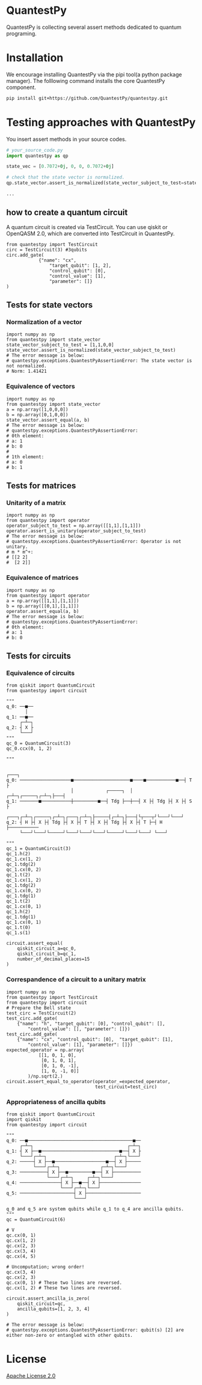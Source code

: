 # QuantestPy
QuantestPy is collecting several assert methods dedicated to quantum programing.


# Installation
We encourage installing QuantestPy via the pipi tool(a python package manager).
The folllowing command installs the core QuantestPy component.
```bash
pip install git+https://github.com/QuantestPy/quantestpy.git
```


# Testing approaches with QuantestPy
You insert assert methods in your source codes.
```py
# your_source_code.py
import quantestpy as qp

state_vec = [0.7072+0j, 0, 0, 0.7072+0j]

# check that the state vector is normalized.
qp.state_vector.assert_is_normalized(state_vector_subject_to_test=state_vec)

...
```
## how to create a quantum circuit
A quantum circuit is created via TestCircuit. 
You can use qiskit or OpenQASM 2.0, which are converted into TestCircuit in QuantestPy.
```Py
from quantestpy import TestCircuit
circ = TestCircuit(3) #3qubits
circ.add_gate(
            {"name": "cx",
                "target_qubit": [1, 2],
                "control_qubit": [0],
                "control_value": [1],
                "parameter": []}
)
```
## Tests for state vectors
### Normalization of a vector
```Py
import numpy as np
from quantestpy import state_vector
state_vector_subject_to_test = [1,1,0,0]
state_vector.assert_is_normalized(state_vector_subject_to_test)
# The error message is below:
# quantestpy.exceptions.QuantestPyAssertionError: The state vector is not normalized.
# Norm: 1.41421
```
### Equivalence of vectors
```Py
import numpy as np
from quantestpy import state_vector
a = np.array([1,0,0,0])
b = np.array([0,1,0,0])
state_vector.assert_equal(a, b)
# The error message is below:
# quantestpy.exceptions.QuantestPyAssertionError: 
# 0th element:
# a: 1
# b: 0
#
# 1th element:
# a: 0
# b: 1
```
## Tests for matrices
### Unitarity of a matrix
```Py
import numpy as np
from quantestpy import operator
operator_subject_to_test = np.array([[1,1],[1,1]])
operator.assert_is_unitary(operator_subject_to_test)
# The error message is below:
# quantestpy.exceptions.QuantestPyAssertionError: Operator is not unitary.
# m * m^+:
# [[2 2]
#  [2 2]]
```
### Equivalence of matrices
```Py
import numpy as np
from quantestpy import operator
a = np.array([[1,1],[1,1]])
b = np.array([[0,1],[1,1]])
operator.assert_equal(a, b)
# The error message is below:
# quantestpy.exceptions.QuantestPyAssertionError: 
# 0th element:
# a: 1
# b: 0
```
## Tests for circuits
### Equivalence of circuits
```Py
from qiskit import QuantumCircuit
from quantestpy import circuit

"""
q_0: ──■──
       │
q_1: ──■──
     ┌─┴─┐
q_2: ┤ X ├
     └───┘
"""
qc_0 = QuantumCircuit(3)
qc_0.ccx(0, 1, 2)

"""

                                                                  ┌───┐
q_0: ───────────────────■─────────────────────■────■───────────■──┤ T ├
                        │            ┌─────┐  │  ┌─┴─┐┌─────┐┌─┴─┐├───┤
q_1: ───────■───────────┼─────────■──┤ Tdg ├──┼──┤ X ├┤ Tdg ├┤ X ├┤ S ├
     ┌───┐┌─┴─┐┌─────┐┌─┴─┐┌───┐┌─┴─┐├─────┤┌─┴─┐├───┤└┬───┬┘└───┘└───┘
q_2: ┤ H ├┤ X ├┤ Tdg ├┤ X ├┤ T ├┤ X ├┤ Tdg ├┤ X ├┤ T ├─┤ H ├───────────
     └───┘└───┘└─────┘└───┘└───┘└───┘└─────┘└───┘└───┘ └───┘

"""
qc_1 = QuantumCircuit(3)
qc_1.h(2)
qc_1.cx(1, 2)
qc_1.tdg(2)
qc_1.cx(0, 2)
qc_1.t(2)
qc_1.cx(1, 2)
qc_1.tdg(2)
qc_1.cx(0, 2)
qc_1.tdg(1)
qc_1.t(2)
qc_1.cx(0, 1)
qc_1.h(2)
qc_1.tdg(1)
qc_1.cx(0, 1)
qc_1.t(0)
qc_1.s(1)

circuit.assert_equal(
    qiskit_circuit_a=qc_0,
    qiskit_circuit_b=qc_1,
    number_of_decimal_places=15
)

```
### Correspandence of a circuit to a unitary matrix
```Py
import numpy as np
from quantestpy import TestCircuit
from quantestpy import circuit
# Prepare the Bell state
test_circ = TestCircuit(2)
test_circ.add_gate(
    {"name": "h", "target_qubit": [0], "control_qubit": [],
        "control_value": [], "parameter": []})
test_circ.add_gate(
    {"name": "cx", "control_qubit": [0],  "target_qubit": [1],
        "control_value": [1], "parameter": []})
expected_operator = np.array(
            [[1, 0, 1, 0],
             [0, 1, 0, 1],
             [0, 1, 0, -1],
             [1, 0, -1, 0]]
        )/np.sqrt(2.)
circuit.assert_equal_to_operator(operator_=expected_operator,
                                 test_circuit=test_circ)
```
### Appropriateness of ancilla qubits
```Py
from qiskit import QuantumCircuit
import qiskit
from quantestpy import circuit

"""
q_0: ──■───────────────────────────────────────■──
     ┌─┴─┐                                   ┌─┴─┐
q_1: ┤ X ├──■─────────────────────────────■──┤ X ├
     └───┘┌─┴─┐                         ┌─┴─┐└───┘
q_2: ─────┤ X ├──■───────────────────■──┤ X ├─────
          └───┘┌─┴─┐               ┌─┴─┐└───┘
q_3: ──────────┤ X ├──■─────────■──┤ X ├──────────
               └───┘┌─┴─┐     ┌─┴─┐└───┘
q_4: ───────────────┤ X ├──■──┤ X ├───────────────
                    └───┘┌─┴─┐└───┘
q_5: ────────────────────┤ X ├────────────────────
                         └───┘

q_0 and q_5 are system qubits while q_1 to q_4 are ancilla qubits.
"""
qc = QuantumCircuit(6)

# V
qc.cx(0, 1)
qc.cx(1, 2)
qc.cx(2, 3)
qc.cx(3, 4)
qc.cx(4, 5)

# Uncomputation; wrong order!
qc.cx(3, 4)
qc.cx(2, 3)
qc.cx(0, 1) # These two lines are reversed.
qc.cx(1, 2) # These two lines are reversed.

circuit.assert_ancilla_is_zero(
    qiskit_circuit=qc,
    ancilla_qubits=[1, 2, 3, 4]
)

# The error message is below:
# quantestpy.exceptions.QuantestPyAssertionError: qubit(s) [2] are either non-zero or entangled with other qubits.
```

# License
[Apache License 2.0](LICENSE.txt)